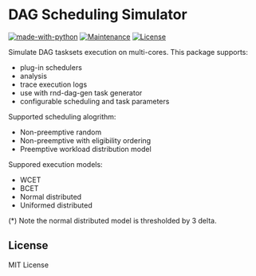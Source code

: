 # DAG Scheduling Simulator

[![made-with-python](https://img.shields.io/badge/Made%20with-Python-1f425f.svg)](https://www.python.org/)
[![Maintenance](https://img.shields.io/badge/Maintained%3F-yes-green.svg)](https://GitHub.com/Naereen/StrapDown.js/graphs/commit-activity)
[![License](http://img.shields.io/:license-mit-blue.svg)](http://badges.mit-license.org)

Simulate DAG tasksets execution on multi-cores. This package supports:

- plug-in schedulers
- analysis
- trace execution logs
- use with rnd-dag-gen task generator
- configurable scheduling and task parameters


Supported scheduling alogrithm:

- Non-preemptive random
- Non-preemptive with eligibility ordering
- Preemptive workload distribution model

Suppored execution models:

- WCET
- BCET
- Normal distributed
- Uniformed distributed

(*) Note the normal distributed model is thresholded by 3 delta.


## License

MIT License
